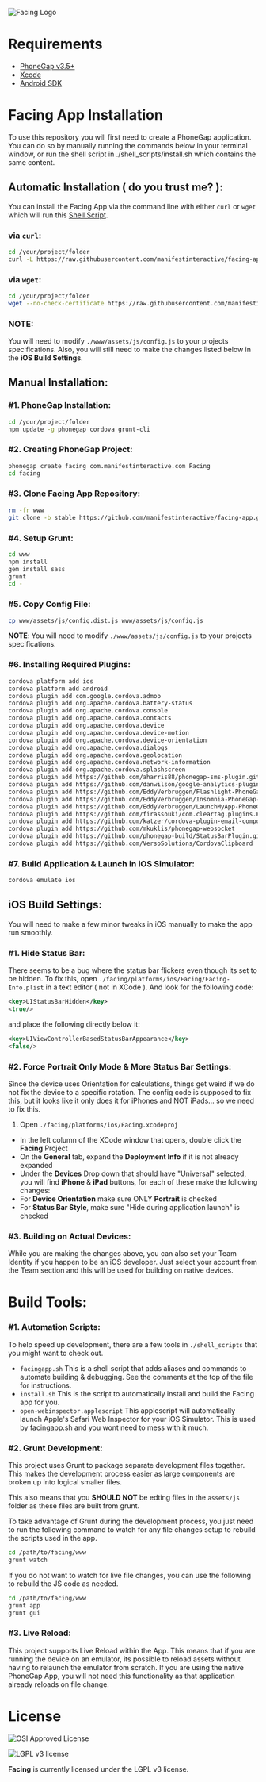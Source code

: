 ![Facing Logo](https://raw.githubusercontent.com/manifestinteractive/facing/master/assets/logo/rectangle/logo_rectangle.jpg)

Requirements
===

* [PhoneGap v3.5+](http://phonegap.com/install/)
* [Xcode](http://docs.phonegap.com/en/3.5.0/guide_platforms_ios_index.md.html#iOS%20Platform%20Guide)
* [Android SDK](http://docs.phonegap.com/en/3.5.0/guide_platforms_android_index.md.html#Android%20Platform%20Guide)

Facing App Installation
===

To use this repository you will first need to create a PhoneGap application.  You can do so by manually running the commands below in your terminal window, or run the shell script in ./shell_scripts/install.sh which contains the same content.

Automatic Installation ( do you trust me? ):
---

You can install the Facing App via the command line with either `curl` or `wget` which will run this [Shell Script](https://raw.githubusercontent.com/manifestinteractive/facing-app/stable/shell_scripts/install.sh).

### via `curl`:

```bash
cd /your/project/folder
curl -L https://raw.githubusercontent.com/manifestinteractive/facing-app/stable/shell_scripts/install.sh | sh
```

### via `wget`:

```bash
cd /your/project/folder
wget --no-check-certificate https://raw.githubusercontent.com/manifestinteractive/facing-app/stable/shell_scripts/install.sh -O - | sh
```

### NOTE:

You will need to modify `./www/assets/js/config.js` to your projects specifications.  Also, you will still need to make the changes listed below in the __iOS Build Settings__.

Manual Installation:
---

### \#1. PhoneGap Installation:

```bash
cd /your/project/folder
npm update -g phonegap cordova grunt-cli
```

### \#2. Creating PhoneGap Project:

```bash
phonegap create facing com.manifestinteractive.com Facing
cd facing
```

### \#3. Clone Facing App Repository:

```bash
rm -fr www
git clone -b stable https://github.com/manifestinteractive/facing-app.git www
```

### \#4. Setup Grunt:

```bash
cd www
npm install
gem install sass
grunt
cd -
```

### \#5. Copy Config File:

```bash
cp www/assets/js/config.dist.js www/assets/js/config.js
```

__NOTE__: You will need to modify `./www/assets/js/config.js` to your projects specifications.

### \#6. Installing Required Plugins:

```bash
cordova platform add ios
cordova platform add android
cordova plugin add com.google.cordova.admob
cordova plugin add org.apache.cordova.battery-status
cordova plugin add org.apache.cordova.console
cordova plugin add org.apache.cordova.contacts
cordova plugin add org.apache.cordova.device
cordova plugin add org.apache.cordova.device-motion
cordova plugin add org.apache.cordova.device-orientation
cordova plugin add org.apache.cordova.dialogs
cordova plugin add org.apache.cordova.geolocation
cordova plugin add org.apache.cordova.network-information
cordova plugin add org.apache.cordova.splashscreen
cordova plugin add https://github.com/aharris88/phonegap-sms-plugin.git
cordova plugin add https://github.com/danwilson/google-analytics-plugin.git
cordova plugin add https://github.com/EddyVerbruggen/Flashlight-PhoneGap-Plugin.git
cordova plugin add https://github.com/EddyVerbruggen/Insomnia-PhoneGap-Plugin.git
cordova plugin add https://github.com/EddyVerbruggen/LaunchMyApp-PhoneGap-Plugin.git --variable URL_SCHEME=facing
cordova plugin add https://github.com/firassouki/com.cleartag.plugins.EnableBackgroundLocation.git
cordova plugin add https://github.com/katzer/cordova-plugin-email-composer.git
cordova plugin add https://github.com/mkuklis/phonegap-websocket
cordova plugin add https://github.com/phonegap-build/StatusBarPlugin.git
cordova plugin add https://github.com/VersoSolutions/CordovaClipboard
```

### \#7. Build Application & Launch in iOS Simulator:

```bash
cordova emulate ios
```

iOS Build Settings:
---

You will need to make a few minor tweaks in iOS manually to make the app run smoothly.

### \#1. Hide Status Bar:

There seems to be a bug where the status bar flickers even though its set to be hidden.  To fix this, open `./facing/platforms/ios/Facing/Facing-Info.plist` in a text editor ( not in XCode ).  And look for the following code:

```xml
<key>UIStatusBarHidden</key>
<true/>
```

and place the following directly below it:

```xml
<key>UIViewControllerBasedStatusBarAppearance</key>
<false/>
```

### \#2. Force Portrait Only Mode & More Status Bar Settings:

Since the device uses Orientation for calculations, things get weird if we do not fix the device to a specific rotation.  The config code is supposed to fix this, but it looks like it only does it for iPhones and NOT iPads... so we need to fix this.

1. Open `./facing/platforms/ios/Facing.xcodeproj`
- In the left column of the XCode window that opens, double click the __Facing__ Project
- On the __General__ tab, expand the __Deployment Info__ if it is not already expanded
- Under the __Devices__ Drop down that should have "Universal" selected, you will find __iPhone__ & __iPad__ buttons, for each of these make the following changes:
- For __Device Orientation__ make sure ONLY __Portrait__ is checked
- For __Status Bar Style__, make sure "Hide during application launch" is checked

### \#3. Building on Actual Devices:

While you are making the changes above, you can also set your Team Identity if you happen to be an iOS developer.  Just select your account from the Team section and this will be used for building on native devices.


Build Tools:
===

### \#1. Automation Scripts:

To help speed up development, there are a few tools in `./shell_scripts` that you might want to check out.

* `facingapp.sh` This is a shell script that adds aliases and commands to automate building & debugging.  See the comments at the top of the file for instructions.
* `install.sh` This is the script to automatically install and build the Facing app for you.
* `open-webinspector.applescript` This applescript will automatically launch Apple's Safari Web Inspector for your iOS Simulator. This is used by facingapp.sh and you wont need to mess with it much.

### \#2. Grunt Development:

This project uses Grunt to package separate development files together.  This makes the development process easier as large components are broken up into logical smaller files.

This also means that you __SHOULD NOT__ be edting files in the `assets/js` folder as these files are built from grunt.

To take advantage of Grunt during the development process, you just need to run the following command to watch for any file changes setup to rebuild the scripts used in the app.

```bash
cd /path/to/facing/www
grunt watch
```

If you do not want to watch for live file changes, you can use the following to rebuild the JS code as needed.

```bash
cd /path/to/facing/www
grunt app
grunt gui
```

### \#3. Live Reload:

This project supports Live Reload within the App.  This means that if you are running the device on an emulator, its possible to reload assets without having to relaunch the emulator from scratch.  If you are using the native PhoneGap App, you will not need this functionality as that application already reloads on file change.

License
===

![OSI Approved License](http://opensource.org/trademarks/opensource/OSI-Approved-License-100x137.png "OSI Approved License")

![LGPL v3 license](http://www.gnu.org/graphics/lgplv3-147x51.png "LGPL v3 license")

**Facing** is currently licensed under the LGPL v3 license.
